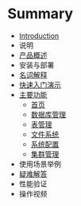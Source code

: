 # Summary

* [Introduction](README.md)
* 说明
* [产品概述](chan-pin-gai-shu.md)
* 安装与部署
* [名词解释](ming-ci-jie-shi.md)
* [快速入门演示](kuai-su-ru-men-yan-shi.md)
* [主要功能](zhu-yao-gong-neng.md)
  * [首页](ruan-jian-gai-shu.md)
  * [数据库管理](shu-ju-ku-guan-li.md)
  * [表管理](biao-guan-li.md)
  * [文件系统](wen-jian-xi-tong.md)
  * [系统配置](xi-tong-pei-zhi.md)
  * [集群管理](ji-qun-guan-li.md)
* 使用场景举例
* [疑难解答](yi-nan-jie-da.md)
* 性能验证
* 操作视频



